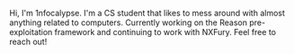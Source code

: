 Hi, I'm 1nfocalypse.
I'm a CS student that likes to mess around with almost anything related to computers.
Currently working on the Reason pre-exploitation framework and continuing to work with NXFury.
Feel free to reach out!
